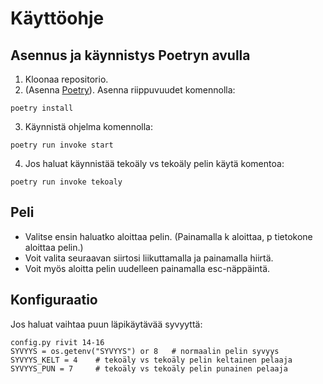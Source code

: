# Käyttöohje

## Asennus ja käynnistys Poetryn avulla
1. Kloonaa repositorio.
2. (Asenna [Poetry](https://python-poetry.org/docs/)). Asenna riippuvuudet komennolla:
```
poetry install
```
3. Käynnistä ohjelma komennolla:
```
poetry run invoke start
```
4. Jos haluat käynnistää tekoäly vs tekoäly pelin käytä komentoa:
```
poetry run invoke tekoaly
```

## Peli
- Valitse ensin haluatko aloittaa pelin. (Painamalla k aloittaa, p tietokone aloittaa pelin.)
- Voit valita seuraavan siirtosi liikuttamalla ja painamalla hiirtä.
- Voit myös aloitta pelin uudelleen painamalla esc-näppäintä.

## Konfiguraatio
Jos haluat vaihtaa puun läpikäytävää syvyyttä:
```
config.py rivit 14-16
SYVYYS = os.getenv("SYVYYS") or 8   # normaalin pelin syvyys
SYVYYS_KELT = 4    # tekoäly vs tekoäly pelin keltainen pelaaja
SYVYYS_PUN = 7     # tekoäly vs tekoäly pelin punainen pelaaja
```
